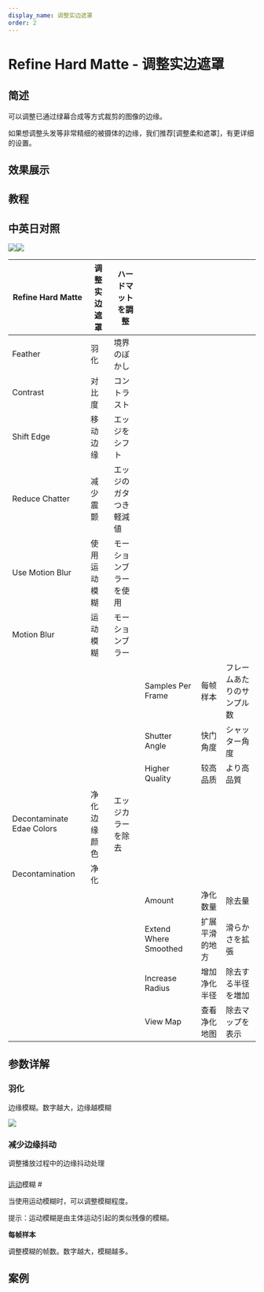 ```yaml
---
display_name: 调整实边遮罩
order: 2
---
```


# Refine Hard Matte - 调整实边遮罩

## 简述

可以调整已通过绿幕合成等方式裁剪的图像的边缘。

如果想调整头发等非常精细的被摄体的边缘，我们推荐[调整柔和遮罩]，有更详细的设置。

## 效果展示

## 教程

## 中英日对照

![](https://mir.yuelili.com/user/AE/effects/AE-Effects-Matte-Refine_Hard_Matte.png)![](https://mir.yuelili.com/user/AE/effects/AE-Effects-Matte-Refine_Hard_Matte_cn.png)

| Refine Hard Matte         | 调整实边遮罩 | ハードマットを調整     |                       |                |                            |
| ------------------------- | ------------ | ---------------------- | --------------------- | -------------- | -------------------------- |
| Feather                   | 羽化         | 境界のぼかし           |                       |                |                            |
| Contrast                  | 对比度       | コントラスト           |                       |                |                            |
| Shift Edge                | 移动边缘     | エッジをシフト         |                       |                |                            |
| Reduce Chatter            | 减少震颤     | エッジのガタつき軽減値 |                       |                |                            |
| Use Motion Blur           | 使用运动模糊 | モーションブラーを使用 |                       |                |                            |
| Motion Blur               | 运动模糊     | モーションブラー       |                       |                |                            |
|                           |              |                        | Samples Per Frame     | 每帧样本       | フレームあたりのサンプル数 |
|                           |              |                        | Shutter Angle         | 快门角度       | シャッター角度             |
|                           |              |                        | Higher Quality        | 较高品质       | より高品質                 |
| Decontaminate Edae Colors | 净化边缘颜色 | エッジカラーを除去     |                       |                |                            |
| Decontamination           | 净化         |                        |                       |                |                            |
|                           |              |                        | Amount                | 净化数量       | 除去量                     |
|                           |              |                        | Extend Where Smoothed | 扩展平滑的地方 | 滑らかさを拡張             |
|                           |              |                        | Increase Radius       | 增加净化半径   | 除去する半径を増加         |
|                           |              |                        | View Map              | 查看净化地图   | 除去マップを表示           |

## 参数详解

### 羽化

边缘模糊。数字越大，边缘越模糊

![](https://cdn.yuelili.com/20211225221250.png)

### 减少边缘抖动

调整播放过程中的边缘抖动处理

###

[运动](https://vook.vc/terms/%E3%83%A2%E3%83%BC%E3%82%B7%E3%83%A7%E3%83%B3)模糊 #

当使用运动模糊时，可以调整模糊程度。

提示：运动模糊是由主体运动引起的类似残像的模糊。

**每帧样本**

调整模糊的帧数。数字越大，模糊越多。

## 案例
